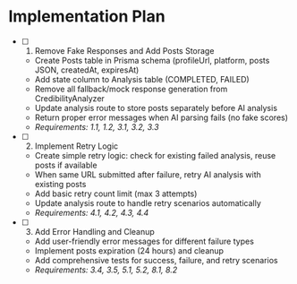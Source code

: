 # Implementation Plan

- [ ] 1. Remove Fake Responses and Add Posts Storage
  - Create Posts table in Prisma schema (profileUrl, platform, posts JSON, createdAt, expiresAt)
  - Add state column to Analysis table (COMPLETED, FAILED)
  - Remove all fallback/mock response generation from CredibilityAnalyzer
  - Update analysis route to store posts separately before AI analysis
  - Return proper error messages when AI parsing fails (no fake scores)
  - _Requirements: 1.1, 1.2, 3.1, 3.2, 3.3_

- [ ] 2. Implement Retry Logic
  - Create simple retry logic: check for existing failed analysis, reuse posts if available
  - When same URL submitted after failure, retry AI analysis with existing posts
  - Add basic retry count limit (max 3 attempts)
  - Update analysis route to handle retry scenarios automatically
  - _Requirements: 4.1, 4.2, 4.3, 4.4_

- [ ] 3. Add Error Handling and Cleanup
  - Add user-friendly error messages for different failure types
  - Implement posts expiration (24 hours) and cleanup
  - Add comprehensive tests for success, failure, and retry scenarios
  - _Requirements: 3.4, 3.5, 5.1, 5.2, 8.1, 8.2_